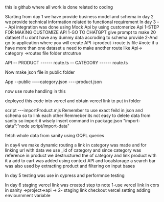 
[
](https://github.com/maeyda-masroor/my-appv1)

this is github where all work is done related to coding

Starting from day 1 we have provide business model and schema 
in day 2 we provide technical information related to functional requirement
In day 3 -- Api integration was done using Mock Api by using customerize Api 
1-STEP FOR MAKING CUSTOMIZE API 
1-GO TO CHATGPT give prompt to make 20 dataset if u dont have any dummy data accroding to schema provide 
2-And go to application where you will create API->prodcut->route.ts file
#note if u have more than one dataset u need to make another route like Api-> category ->routes
file folder strcutrue 

API
-- PRODUCT 
------ route.ts
-- CATEGORY 
------ route.ts

Now make json file in public folder 

App
--public
----category.json
----product.json

now use route handling in this 

deployed this code into vercel and obtain vercel link to put in folder

script
---importProduct.mjs
Remember to use exact feild in json and schema so to link each other 
Remmeber its not easy to delete data from sanity so import it wisely 
insert command in package.json 
"import-data":"node script/import-data"

fetch whole data from sanity using GQPL queries 

in day4 
we make dynamic routing 
a link in category was made and for linking url with data we use _id of category and since category was reference in product we destructured the of category and link product with it
a add to cart was added using context API and localstorage
a search bar was also used by extracting product and filtering on input bases

In day 5 
testing was use in cypress and performnce testing

In day 6 
staging vercel link was created 
step to note
1-use vercel link in cors in sanity ->project->api -> 
2- staging link checkout 
vercel setting 
adding enviournment variable






